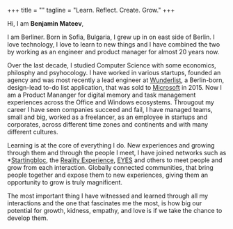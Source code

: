 +++
title = ""
tagline = "Learn. Reflect. Create. Grow."
+++

Hi, I am **Benjamin Mateev**, 

I am Berliner. Born in Sofia, Bulgaria, I grew up in on east side of Berlin. I love technology, I love to learn to new things and I have combined the two by working as an engineer and product manager for almost 20 years now.

Over the last decade, I studied Computer Science with some economics, philosphy and psyhocology. I have worked in various startups, founded an agency and was most recently a lead engineer at [Wunderlist](http://www.wunderlist.coms), a Berlin-born, design-lead to-do list application, that was sold to [Microsoft](http://www.microsoft.com) in 2015. Now I am a Product Mananger for digital memory and task management experiences across the Office and Windows ecosystems. Througout my career I have seen companies succeed and fail, I have managed teams, small and big, worked as a freelancer, as an employee in startups and corporates, across different time zones and continents and with many different cultures.

Learning is at the core of everything I do. New experiences and growing through them and through the people I meet, I have joined networks such as *[Startingbloc](http://startingbloc.org/), the [Reality Experience](https://www.schusterman.org/jewish-community-and-israel/signature-initiatives/reality-experience), [EYES](http://eyesinternational.org/) and others to meet people and grow from each interaction. Globally connected communities, that bring people together and expose them to new experiences, giving them an opportunity to grow is truly magnificent. 

The most important thing I have witnessed and learned through all my interactions and the one that fascinates me the most, is how big our potential for growth, kidness, empathy, and love is if we take the chance to develop them.    

